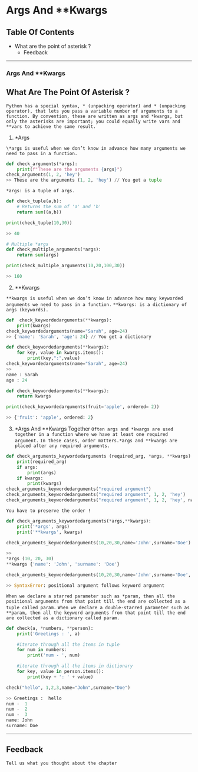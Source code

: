 


# Args And **Kwargs
## Table Of Contents

* What are the point of asterisk ?
    * Feedback

---

### Args And **Kwargs
## What Are The Point Of Asterisk ?

`Python has a special syntax, * (unpacking operator) and * (unpacking operator), that lets you pass a variable number of arguments to a function.
By convention, these are written as args and *kwargs, but only the asterisks are important; you could equally write vars and **vars to achieve the same result.
`

1. *Args

`\*args is useful when we don’t know in advance how many arguments we need to pass in a function.
`
```Python
def check_arguments(*args):
    print(f"These are the arguments {args}")
check_arguments(1, 2, 'hey')
>> These are the arguments (1, 2, 'hey') // You get a tuple
```
`
*args: is a tuple of args.
`
```Python
def check_tuple(a,b):
    # Returns the sum of 'a' and 'b'
    return sum((a,b))

print(check_tuple(10,30))

>> 40
```
```Python
# Multiple *args
def check_multiple_arguments(*args):
    return sum(args)

print(check_multiple_arguments(10,20,100,30))

>> 160
```

2. \**Kwargs

`
**kwargs is useful when we don’t know in advance how many keyworded arguments we need to pass in a function.
`
`
**kwargs: is a dictionary of args (keywords).
`
```Python
def  check_keywordedarguments(**kwargs):
    print(kwargs)
check_keywordedarguments(name="Sarah", age=24)
>> {'name': 'Sarah', 'age': 24} // You get a dictionary
```
```Python 
def check_keywordedarguments(**kwargs):
    for key, value in kwargs.items():
        print(key,":",value)
check_keywordedarguments(name="Sarah", age=24)
>> 
name : Sarah
age : 24
```
```Python
def check_keywordedarguments(**kwargs):
    return kwargs

print(check_keywordedarguments(fruit='apple', ordered= 2))

>> {'fruit': 'apple', ordered: 2}
```

3. \*Args And **Kwargs Together
`
Often args and *kwargs are used together in a function where we have at least one required argument.
`
`
In these cases, order matters.*args and **kwargs are placed after any required arguments.
`
```Python
def check_arguments_keywordedarguments (required_arg, *args, **kwargs):
    print(required_arg)
    if args:
        print(args)
    if kwargs:
        print(kwargs)
check_arguments_keywordedarguments("required argument")
check_arguments_keywordedarguments("required argument", 1, 2, 'hey')
check_arguments_keywordedarguments("required argument", 1, 2, 'hey', name="Sarah", age=24)
```
`
You have to preserve the order !
`
```Python
def check_arguments_keywordedarguments(*args,**kwargs):
    print('*args', args)
    print('**kwargs', kwargs)

check_arguments_keywordedarguments(10,20,30,name='John',surname='Doe')

>>
*args (10, 20, 30)
**kwargs {'name': 'John', 'surname': 'Doe'}

check_arguments_keywordedarguments(10,20,30,name='John',surname='Doe', 2)

>> SyntaxError: positional argument follows keyword argument
```

`
When we declare a starred parameter such as *param, then all the positional arguments from that point till the end are collected as a tuple called param.
`
`
When we declare a double-starred parameter such as **param, then all the keyword arguments from that point till the end are collected as a dictionary called param.
`
```Python
def check(a, *numbers, **person):
    print('Greetings : ', a)

    #iterate through all the items in tuple
    for num in numbers:
        print('num - ', num)

    #iterate through all the items in dictionary    
    for key, value in person.items():
        print(key + ': ' + value)

check("hello", 1,2,3,name="John",surname="Doe")

>> Greetings :  hello
num -  1
num -  2
num -  3
name: John
surname: Doe
```

---


## Feedback

`
Tell us what you thought about the chapter
`   

